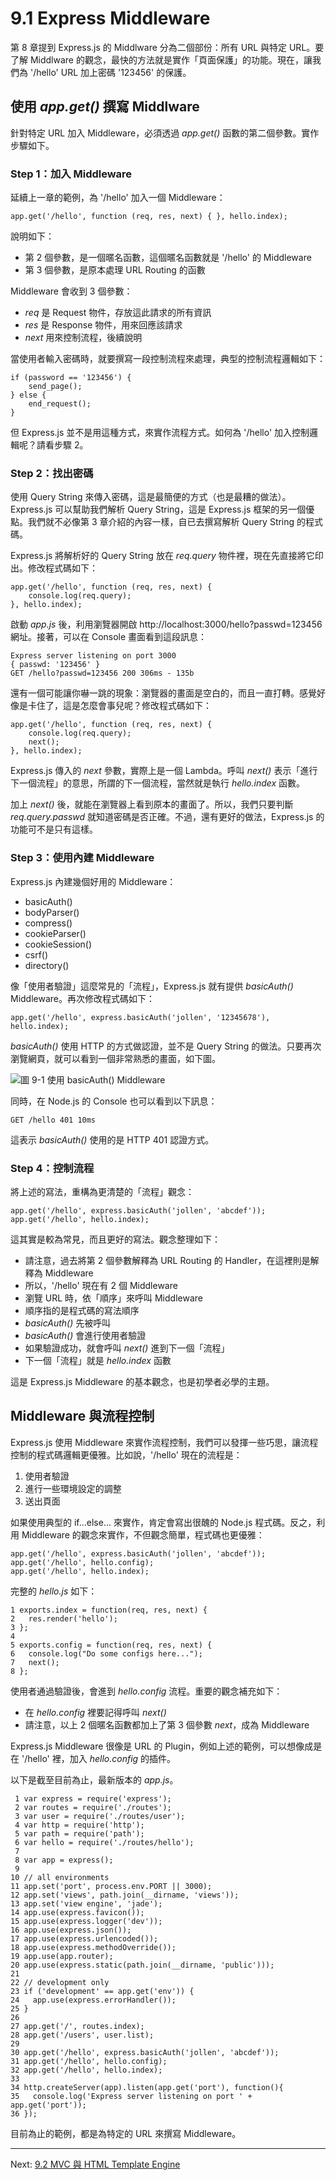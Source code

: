 # 9.1 Express Middleware

第 8 章提到 Express.js 的 Middlware 分為二個部份：所有 URL 與特定 URL。要了解 Middlware 的觀念，最快的方法就是實作「頁面保護」的功能。現在，讓我們為 '/hello' URL 加上密碼 '123456' 的保護。

## 使用 *app.get()* 撰寫 Middlware

針對特定 URL 加入 Middleware，必須透過 *app.get()* 函數的第二個參數。實作步驟如下。

### Step 1：加入 Middleware

延續上一章的範例，為 '/hello' 加入一個 Middleware：

~~~~~~~~
app.get('/hello', function (req, res, next) { }, hello.index);
~~~~~~~~

說明如下：

- 第 2 個參數，是一個暱名函數，這個暱名函數就是 '/hello' 的 Middleware
- 第 3 個參數，是原本處理 URL Routing 的函數

Middleware 會收到 3 個參數：

- *req* 是 Request 物件，存放這此請求的所有資訊
- *res* 是 Response 物件，用來回應該請求
- *next* 用來控制流程，後續說明

當使用者輸入密碼時，就要撰寫一段控制流程來處理，典型的控制流程邏輯如下：

~~~~~~~~
if (password == '123456') {
	send_page();
} else {
	end_request();
}
~~~~~~~~

但 Express.js 並不是用這種方式，來實作流程方式。如何為 '/hello' 加入控制邏輯呢？請看步驟 2。

### Step 2：找出密碼

使用 Query String 來傳入密碼，這是最簡便的方式（也是最糟的做法）。Express.js 可以幫助我們解析 Query String，這是 Express.js 框架的另一個優點。我們就不必像第 3 章介紹的內容一樣，自已去撰寫解析 Query String 的程式碼。

Express.js 將解析好的 Query String 放在 *req.query* 物件裡，現在先直接將它印出。修改程式碼如下：

~~~~~~~~
app.get('/hello', function (req, res, next) {
	console.log(req.query);
}, hello.index);
~~~~~~~~

啟動 *app.js* 後，利用瀏覽器開啟 http://localhost:3000/hello?passwd=123456 網址。接著，可以在 Console 畫面看到這段訊息：

~~~~~~~~
Express server listening on port 3000
{ passwd: '123456' }
GET /hello?passwd=123456 200 306ms - 135b
~~~~~~~~

還有一個可能讓你嚇一跳的現象：瀏覽器的畫面是空白的，而且一直打轉。感覺好像是卡住了，這是怎麼會事兒呢？修改程式碼如下：

~~~~~~~~
app.get('/hello', function (req, res, next) {
	console.log(req.query);
	next();
}, hello.index);
~~~~~~~~

Express.js 傳入的 *next* 參數，實際上是一個 Lambda。呼叫 *next()* 表示「進行下一個流程」的意思，所謂的下一個流程，當然就是執行 *hello.index* 函數。

加上 *next()* 後，就能在瀏覽器上看到原本的畫面了。所以，我們只要判斷 *req.query.passwd* 就知道密碼是否正確。不過，還有更好的做法，Express.js 的功能可不是只有這樣。

### Step 3：使用內建 Middleware

Express.js 內建幾個好用的 Middleware：

- basicAuth()
- bodyParser()
- compress()
- cookieParser()
- cookieSession()
- csrf()
- directory()

像「使用者驗證」這麼常見的「流程」，Express.js 就有提供 *basicAuth()* Middleware。再次修改程式碼如下：

~~~~~~~~
app.get('/hello', express.basicAuth('jollen', '12345678'), hello.index);
~~~~~~~~

*basicAuth()* 使用 HTTP 的方式做認證，並不是 Query String 的做法。只要再次瀏覽網頁，就可以看到一個非常熟悉的畫面，如下圖。

![圖 9-1 使用 *basicAuth()* Middleware](images/figure-9_1.png)

同時，在 Node.js 的 Console 也可以看到以下訊息：

~~~~~~~~
GET /hello 401 10ms
~~~~~~~~

這表示 *basicAuth()* 使用的是 HTTP 401 認證方式。

### Step 4：控制流程

將上述的寫法，重構為更清楚的「流程」觀念：

~~~~~~~~
app.get('/hello', express.basicAuth('jollen', 'abcdef'));
app.get('/hello', hello.index);
~~~~~~~~

這其實是較為常見，而且更好的寫法。觀念整理如下：

- 請注意，過去將第 2 個參數解釋為 URL Routing 的 Handler，在這裡則是解釋為 Middleware
- 所以，'/hello' 現在有 2 個 Middleware
- 瀏覽 URL 時，依「順序」來呼叫 Middleware
- 順序指的是程式碼的寫法順序
- *basicAuth()* 先被呼叫
- *basicAuth()* 會進行使用者驗證
- 如果驗證成功，就會呼叫 *next()* 進到下一個「流程」
- 下一個「流程」就是 *hello.index* 函數

這是 Express.js Middleware 的基本觀念，也是初學者必學的主題。

## Middleware 與流程控制

Express.js 使用 Middleware 來實作流程控制，我們可以發揮一些巧思，讓流程控制的程式碼邏輯更優雅。比如說，'/hello' 現在的流程是：

1. 使用者驗證
2. 進行一些環境設定的調整
3. 送出頁面

如果使用典型的 if...else... 來實作，肯定會寫出很醜的 Node.js 程式碼。反之，利用 Middleware 的觀念來實作，不但觀念簡單，程式碼也更優雅：

~~~~~~~~
app.get('/hello', express.basicAuth('jollen', 'abcdef'));
app.get('/hello', hello.config);
app.get('/hello', hello.index);
~~~~~~~~

完整的 *hello.js* 如下：

~~~~~~~~
1 exports.index = function(req, res, next) {
2   res.render('hello');
3 };
4 
5 exports.config = function(req, res, next) {
6   console.log("Do some configs here...");
7   next();
8 };
~~~~~~~~

使用者通過驗證後，會進到 *hello.config* 流程。重要的觀念補充如下：

- 在 *hello.config* 裡要記得呼叫 *next()*
- 請注意，以上 2 個暱名函數都加上了第 3 個參數 *next*，成為 Middleware

Express.js Middleware 很像是 URL 的 Plugin，例如上述的範例，可以想像成是在 '/hello' 裡，加入 *hello.config* 的插件。

以下是截至目前為止，最新版本的 *app.js*。

~~~~~~~~
 1 var express = require('express');
 2 var routes = require('./routes');
 3 var user = require('./routes/user');
 4 var http = require('http');
 5 var path = require('path');
 6 var hello = require('./routes/hello');
 7 
 8 var app = express();
 9 
10 // all environments
11 app.set('port', process.env.PORT || 3000);
12 app.set('views', path.join(__dirname, 'views'));
13 app.set('view engine', 'jade');
14 app.use(express.favicon());
15 app.use(express.logger('dev'));
16 app.use(express.json());
17 app.use(express.urlencoded());
18 app.use(express.methodOverride());
19 app.use(app.router);
20 app.use(express.static(path.join(__dirname, 'public')));
21 
22 // development only
23 if ('development' == app.get('env')) {
24   app.use(express.errorHandler());
25 }
26 
27 app.get('/', routes.index);
28 app.get('/users', user.list);
29 
30 app.get('/hello', express.basicAuth('jollen', 'abcdef'));
31 app.get('/hello', hello.config);
32 app.get('/hello', hello.index);
33 
34 http.createServer(app).listen(app.get('port'), function(){
35   console.log('Express server listening on port ' + app.get('port'));
36 });
~~~~~~~~

目前為止的範例，都是為特定的 URL 來撰寫 Middleware。

---

Next: [9.2 MVC 與 HTML Template Engine](2-use.md)
